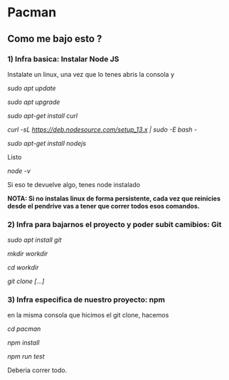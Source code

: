 # Pacman

## **Como me bajo esto ?**

### 1) Infra basica: Instalar Node JS
Instalate un linux, una vez que lo tenes abris la consola y 


*sudo apt update*


*sudo apt upgrade*


*sudo apt-get install curl*


*curl -sL https://deb.nodesource.com/setup_13.x | sudo -E bash -*


*sudo apt-get install nodejs*


Listo


*node -v*


Si eso te devuelve algo, tenes node instalado

**NOTA: Si no instalas linux de forma persistente, cada vez que reinicies desde el pendrive vas a tener que
correr todos esos comandos.**

### 2) Infra para bajarnos el proyecto y poder subit camibios: Git


*sudo apt install git*


*mkdir workdir*


*cd workdir*


*git clone [...]*


### 3) Infra especifica de nuestro proyecto: npm

en la misma consola que hicimos el git clone, hacemos


*cd pacman*


*npm install*


*npm run test*


Deberia correr todo. 
